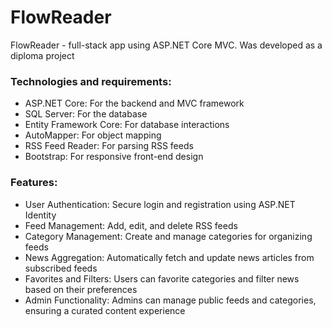 # FlowReader
FlowReader - full-stack app using ASP.NET Core MVC. Was developed as a diploma project
### Technologies and requirements:
* ASP.NET Core: For the backend and MVC framework
* SQL Server: For the database
* Entity Framework Core: For database interactions
* AutoMapper: For object mapping
* RSS Feed Reader: For parsing RSS feeds
* Bootstrap: For responsive front-end design

### Features:
* User Authentication: Secure login and registration using ASP.NET Identity
* Feed Management: Add, edit, and delete RSS feeds
* Category Management: Create and manage categories for organizing feeds
* News Aggregation: Automatically fetch and update news articles from subscribed feeds
* Favorites and Filters: Users can favorite categories and filter news based on their preferences
* Admin Functionality: Admins can manage public feeds and categories, ensuring a curated content experience
